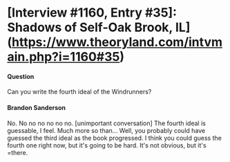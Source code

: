 # [Interview #1160, Entry #35]: Shadows of Self-Oak Brook, IL](https://www.theoryland.com/intvmain.php?i=1160#35)

#### Question

Can you write the fourth ideal of the Windrunners?

#### Brandon Sanderson

No. No no no no no no. [unimportant conversation] The fourth ideal is guessable, I feel. Much more so than... Well, you probably could have guessed the third ideal as the book progressed. I think you could guess the fourth one right now, but it's going to be hard. It's not obvious, but it's =there.

